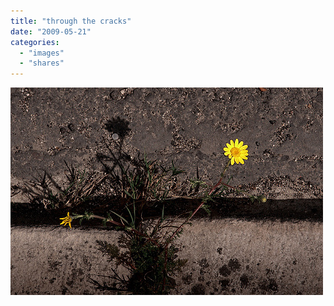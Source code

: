 ```yaml
---
title: "through the cracks"
date: "2009-05-21"
categories: 
  - "images"
  - "shares"
---
```


![](images/IsobrtPvcmr6dtiwZpyPfcDRo1_500.jpg)

